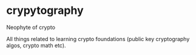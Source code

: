 # crypytography
Neophyte of crypto

All things related to learning crypto foundations (public key cryptography algos, crypto math etc). 
